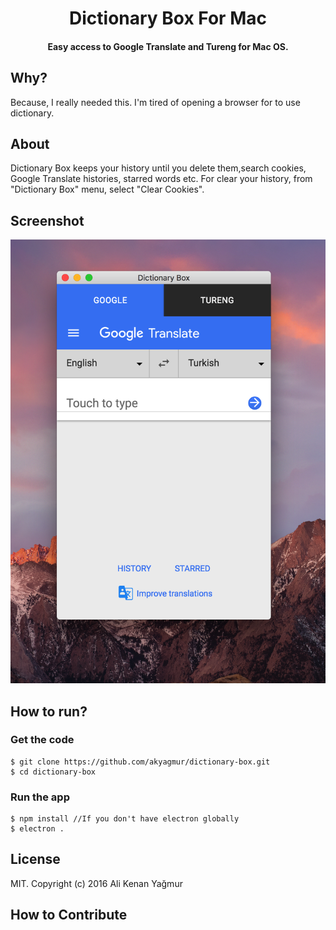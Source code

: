 <h1 align="center">
  Dictionary Box For Mac
  <br>
</h1>

<h4 align="center">Easy access to Google Translate and Tureng for Mac OS.</h4>

## Why?

Because, I really needed this. I'm tired of opening a browser for to use dictionary.

## About

Dictionary Box keeps your history until you delete them,search cookies, Google Translate histories, starred words etc.
For clear your history, from "Dictionary Box" menu, select "Clear Cookies".

## Screenshot

<p align="center">
  <img src="https://github.com/akyagmur/dictionary-box/raw/master/screenshot.png" alt="screenshot" width="530">
</p>

## How to run?

### Get the code

```
$ git clone https://github.com/akyagmur/dictionary-box.git
$ cd dictionary-box
```

### Run the app

```
$ npm install //If you don't have electron globally
$ electron .
```

## License

MIT. Copyright (c) 2016 Ali Kenan Yağmur

## How to Contribute

